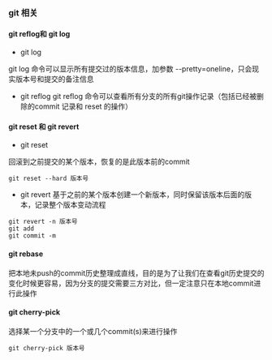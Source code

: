 ### git 相关

#### git reflog和 git log

* git log 

git log 命令可以显示所有提交过的版本信息，加参数 --pretty=oneline，只会现实版本号和提交的备注信息

* git reflog
git reflog 命令可以查看所有分支的所有git操作记录（包括已经被删除的commit 记录和 reset 的操作）

#### git reset 和 git **revert**
* git reset

回滚到之前提交的某个版本，恢复的是此版本前的commit

```
git reset --hard 版本号
```
* git revert
基于之前的某个版本创建一个新版本，同时保留该版本后面的版本，记录整个版本变动流程
```
git revert -n 版本号
git add 
git commit -m 
```

#### git rebase
把本地未push的commit历史整理成直线，目的是为了让我们在查看git历史提交的变化时候更容易，因为分支的提交需要三方对比，但一定注意只在本地commit进行此操作

#### git cherry-pick
选择某一个分支中的一个或几个commit(s)来进行操作
```
git cherry-pick 版本号
```
